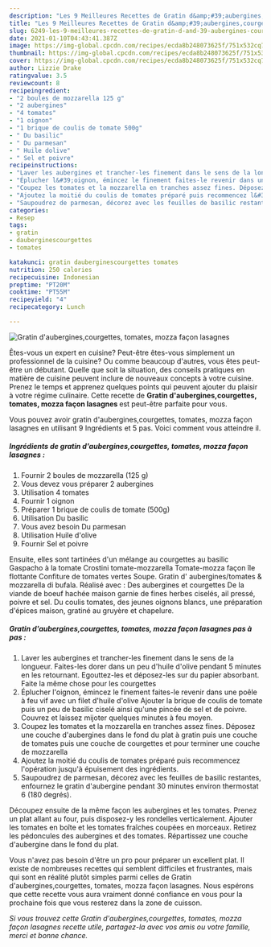 ```yaml
---
description: "Les 9 Meilleures Recettes de Gratin d&amp;#39;aubergines,courgettes, tomates, mozza façon lasagnes"
title: "Les 9 Meilleures Recettes de Gratin d&amp;#39;aubergines,courgettes, tomates, mozza façon lasagnes"
slug: 6249-les-9-meilleures-recettes-de-gratin-d-and-39-aubergines-courgettes-tomates-mozza-facon-lasagnes
date: 2021-01-10T04:43:41.387Z
image: https://img-global.cpcdn.com/recipes/ecda8b248073625f/751x532cq70/gratin-dauberginescourgettes-tomates-mozza-facon-lasagnes-photo-principale-de-la-recette.jpg
thumbnail: https://img-global.cpcdn.com/recipes/ecda8b248073625f/751x532cq70/gratin-dauberginescourgettes-tomates-mozza-facon-lasagnes-photo-principale-de-la-recette.jpg
cover: https://img-global.cpcdn.com/recipes/ecda8b248073625f/751x532cq70/gratin-dauberginescourgettes-tomates-mozza-facon-lasagnes-photo-principale-de-la-recette.jpg
author: Lizzie Drake
ratingvalue: 3.5
reviewcount: 8
recipeingredient:
- "2 boules de mozzarella 125 g"
- "2 aubergines"
- "4 tomates"
- "1 oignon"
- "1 brique de coulis de tomate 500g"
- " Du basilic"
- " Du parmesan"
- " Huile dolive"
- " Sel et poivre"
recipeinstructions:
- "Laver les aubergines et trancher-les finement dans le sens de la longueur. Faites-les dorer dans un peu d&#39;huile d&#39;olive pendant 5 minutes en les retournant. Egouttez-les et déposez-les sur du papier absorbant. Faite la même chose pour les courgettes"
- "Éplucher l&#39;oignon, émincez le finement faites-le revenir dans une poêle à feu vif avec un filet d&#39;huile d&#39;olive Ajouter la brique de coulis de tomate puis un peu de basilic ciselé ainsi qu&#39;une pincée de sel et de poivre. Couvrez et laissez mijoter quelques minutes à feu moyen."
- "Coupez les tomates et la mozzarella en tranches assez fines. Déposez une couche d&#39;aubergines dans le fond du plat à gratin puis une couche de tomates puis une couche de courgettes et pour terminer une couche de mozzarella"
- "Ajoutez la moitié du coulis de tomates préparé puis recommencez l&#39;opération jusqu&#39;à épuisement des ingrédients."
- "Saupoudrez de parmesan, décorez avec les feuilles de basilic restantes, enfournez le gratin d&#39;aubergine pendant 30 minutes environ thermostat 6 (180 degrés)."
categories:
- Resep
tags:
- gratin
- dauberginescourgettes
- tomates

katakunci: gratin dauberginescourgettes tomates 
nutrition: 250 calories
recipecuisine: Indonesian
preptime: "PT20M"
cooktime: "PT55M"
recipeyield: "4"
recipecategory: Lunch

---
```



![Gratin d&#39;aubergines,courgettes, tomates, mozza façon lasagnes](https://img-global.cpcdn.com/recipes/ecda8b248073625f/751x532cq70/gratin-dauberginescourgettes-tomates-mozza-facon-lasagnes-photo-principale-de-la-recette.jpg)

Êtes-vous un expert en cuisine? Peut-être êtes-vous simplement un professionnel de la cuisine? Ou comme beaucoup d'autres, vous êtes peut-être un débutant. Quelle que soit la situation, des conseils pratiques en matière de cuisine peuvent inclure de nouveaux concepts à votre cuisine. Prenez le temps et apprenez quelques points qui peuvent ajouter du plaisir à votre régime culinaire. Cette recette de <strong> Gratin d&#39;aubergines,courgettes, tomates, mozza façon lasagnes </strong> est peut-être parfaite pour vous.

<!--inarticleads1-->

Vous pouvez avoir gratin d&#39;aubergines,courgettes, tomates, mozza façon lasagnes en utilisant 9 Ingrédients et 5 pas. Voici comment vous atteindre il.

##### Ingrédients de gratin d&#39;aubergines,courgettes, tomates, mozza façon lasagnes :

1. Fournir 2 boules de mozzarella (125 g)
1. Vous devez vous préparer 2 aubergines
1. Utilisation 4 tomates
1. Fournir 1 oignon
1. Préparer 1 brique de coulis de tomate (500g)
1. Utilisation  Du basilic
1. Vous avez besoin  Du parmesan
1. Utilisation  Huile d&#39;olive
1. Fournir  Sel et poivre


Ensuite, elles sont tartinées d&#39;un mélange au courgettes au basilic Gaspacho à la tomate Crostini tomate-mozzarella Tomate-mozza façon île flottante Confiture de tomates vertes Soupe. Gratin d&#39; aubergines/tomates &amp; mozzarella di bufala. Réalisé avec : Des aubergines et courgettes De la viande de boeuf hachée maison garnie de fines herbes ciselés, ail pressé, poivre et sel. Du coulis tomates, des jeunes oignons blancs, une préparation d&#39;épices maison, gratiné au gruyère et chapelure. 

<!--inarticleads2-->

##### Gratin d&#39;aubergines,courgettes, tomates, mozza façon lasagnes pas à pas :

1. Laver les aubergines et trancher-les finement dans le sens de la longueur. Faites-les dorer dans un peu d&#39;huile d&#39;olive pendant 5 minutes en les retournant. Egouttez-les et déposez-les sur du papier absorbant. Faite la même chose pour les courgettes
1. Éplucher l&#39;oignon, émincez le finement faites-le revenir dans une poêle à feu vif avec un filet d&#39;huile d&#39;olive Ajouter la brique de coulis de tomate puis un peu de basilic ciselé ainsi qu&#39;une pincée de sel et de poivre. Couvrez et laissez mijoter quelques minutes à feu moyen.
1. Coupez les tomates et la mozzarella en tranches assez fines. Déposez une couche d&#39;aubergines dans le fond du plat à gratin puis une couche de tomates puis une couche de courgettes et pour terminer une couche de mozzarella
1. Ajoutez la moitié du coulis de tomates préparé puis recommencez l&#39;opération jusqu&#39;à épuisement des ingrédients.
1. Saupoudrez de parmesan, décorez avec les feuilles de basilic restantes, enfournez le gratin d&#39;aubergine pendant 30 minutes environ thermostat 6 (180 degrés).


Découpez ensuite de la même façon les aubergines et les tomates. Prenez un plat allant au four, puis disposez-y les rondelles verticalement. Ajouter les tomates en boîte et les tomates fraîches coupées en morceaux. Retirez les pédoncules des aubergines et des tomates. Répartissez une couche d&#39;aubergine dans le fond du plat. 

<!--inarticleads1-->

<p>
Vous n'avez pas besoin d'être un pro pour préparer un excellent plat. Il existe de nombreuses recettes qui semblent difficiles et frustrantes, mais qui sont en réalité plutôt simples parmi celles de Gratin d&#39;aubergines,courgettes, tomates, mozza façon lasagnes. Nous espérons que cette recette vous aura vraiment donné confiance en vous pour la prochaine fois que vous resterez dans la zone de cuisson.
</p>

<p>
<i>Si vous trouvez cette Gratin d&#39;aubergines,courgettes, tomates, mozza façon lasagnes recette utile, partagez-la avec vos amis ou votre famille, merci et bonne chance.</i>
</p>
